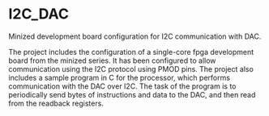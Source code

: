 # I2C_DAC
Minized development board configuration for I2C communication with DAC.


The project includes the configuration of a single-core fpga development board from the minized series. It has been configured to allow communication using the I2C protocol using PMOD pins. The project also includes a sample program in C for the processor, which performs communication with the DAC over I2C. The task of the program is to periodically send bytes of instructions and data to the DAC, and then read from the readback registers.
